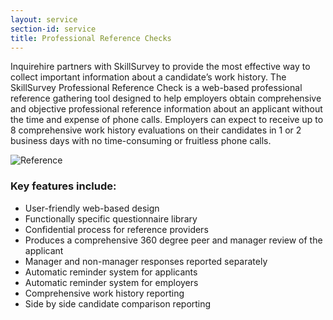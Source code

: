```yaml
---
layout: service
section-id: service
title: Professional Reference Checks
---
```


Inquirehire partners with SkillSurvey to provide the most effective way to collect important information about a candidate’s work history. The SkillSurvey Professional Reference Check is a web-based professional reference gathering tool designed to help employers obtain comprehensive and objective professional reference information about an applicant without the time and expense of phone calls. Employers can expect to receive up to 8 comprehensive work history evaluations on their candidates in 1 or 2 business days with no time-consuming or fruitless phone calls.

![Reference](/assets/img/services/reference.jpg)

### Key features include:

 - User-friendly web-based design
 - Functionally specific questionnaire library
 - Confidential process for reference providers
 - Produces a comprehensive 360 degree peer and manager review of the applicant
 - Manager and non-manager responses reported separately
 - Automatic reminder system for applicants
 - Automatic reminder system for employers
 - Comprehensive work history reporting
 - Side by side candidate comparison reporting